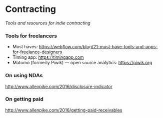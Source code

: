 # Contracting

*Tools and resources for indie contracting*

### Tools for freelancers
- Must haves: https://webflow.com/blog/21-must-have-tools-and-apps-for-freelance-designers
- Timing app: https://timingapp.com
- Matomo (formerly Piwik) — open source analytics: https://piwik.org

### On using NDAs
http://www.allenpike.com/2016/disclosure-indicator

### On getting paid
http://www.allenpike.com/2016/getting-paid-receivables

